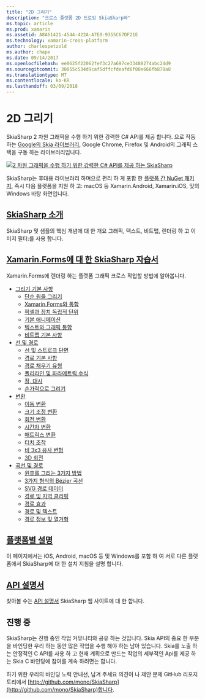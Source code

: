 ```yaml
---
title: "2D 그리기"
description: "크로스 플랫폼 2D 드로잉 SkiaSharp와"
ms.topic: article
ms.prod: xamarin
ms.assetid: A8A61421-4544-422A-A7E0-9355C67DF21E
ms.technology: xamarin-cross-platform
author: charlespetzold
ms.author: chape
ms.date: 09/14/2017
ms.openlocfilehash: ee0625f22062fef3c27a697ce33488274abc24d9
ms.sourcegitcommit: 30055c534d9caf5dffcfdeafd6f08e666fb870a8
ms.translationtype: MT
ms.contentlocale: ko-KR
ms.lasthandoff: 03/09/2018
---
```

# <a name="2d-drawing"></a>2D 그리기

SkiaSharp 2 차원 그래픽을 수행 하기 위한 강력한 C# API를 제공 합니다. 으로 작동 하는 [Google의 Skia 라이브러리](http://skia.org), Google Chrome, Firefox 및 Android의 그래픽 스택을 구동 하는 라이브러리입니다.

[![](images/ide-sml.png "2 차원 그래픽을 수행 하기 위한 강력한 C# API를 제공 하는 SkiaSharp")](images/ide.png#lightbox)

SkiaSharp는 휴대용 라이브러리 하며으로 편리 하 게 포함 한 [플랫폼 간 NuGet 패키지](https://www.nuget.org/packages/SkiaSharp), 즉시 다음 플랫폼을 지원 하 고: macOS 등 Xamarin.Android, Xamarin.iOS, 및의 Windows 바탕 화면입니다.

## <a name="introduction-to-skiasharpgraphics-gamesskiasharpintroductionmd"></a>[SkiaSharp 소개](~/graphics-games/skiasharp/introduction.md)

SkiaSharp 및 샘플의 핵심 개념에 대 한 개요 그래픽, 텍스트, 비트맵, 렌더링 하 고 이미지 필터:를 사용 합니다.

## <a name="skiasharp-tutorials-for-xamarinformsxamarin-formsuser-interfacegraphicsskiasharpindexmd"></a>[Xamarin.Forms에 대 한 SkiaSharp 자습서](~/xamarin-forms/user-interface/graphics/skiasharp/index.md)

Xamarin.Forms에 렌더링 하는 플랫폼 그래픽 크로스 작업할 방법에 알아봅니다.

- [그리기 기본 사항](~/xamarin-forms/user-interface/graphics/skiasharp/basics/index.md)
  * [단순 원을 그리기](~/xamarin-forms/user-interface/graphics/skiasharp/basics/circle.md)
  * [Xamarin.Forms와 통합](~/xamarin-forms/user-interface/graphics/skiasharp/basics/integration.md)
  * [픽셀과 장치 독립적 단위](~/xamarin-forms/user-interface/graphics/skiasharp/basics/pixels.md)
  * [기본 애니메이션](~/xamarin-forms/user-interface/graphics/skiasharp/basics/animation.md)
  * [텍스트와 그래픽 통합](~/xamarin-forms/user-interface/graphics/skiasharp/basics/text.md)
  * [비트맵 기본 사항](~/xamarin-forms/user-interface/graphics/skiasharp/basics/bitmaps.md)
- [선 및 경로](~/xamarin-forms/user-interface/graphics/skiasharp/paths/index.md)
  * [선 및 스트로크 단면](~/xamarin-forms/user-interface/graphics/skiasharp/paths/lines.md)
  * [경로 기본 사항](~/xamarin-forms/user-interface/graphics/skiasharp/paths/paths.md)
  * [경로 채우기 유형](~/xamarin-forms/user-interface/graphics/skiasharp/paths/fill-types.md)
  * [폴리라인 및 파라메트릭 수식](~/xamarin-forms/user-interface/graphics/skiasharp/paths/polylines.md)
  * [점, 대시](~/xamarin-forms/user-interface/graphics/skiasharp/paths/dots.md)
  * [손가락으로 그리기](~/xamarin-forms/user-interface/graphics/skiasharp/paths/finger-paint.md)
- [변환](~/xamarin-forms/user-interface/graphics/skiasharp/transforms/index.md)
  * [이동 변환](~/xamarin-forms/user-interface/graphics/skiasharp/transforms/translate.md)
  * [크기 조정 변환](~/xamarin-forms/user-interface/graphics/skiasharp/transforms/scale.md)
  * [회전 변환](~/xamarin-forms/user-interface/graphics/skiasharp/transforms/rotate.md)
  * [시간차 변환](~/xamarin-forms/user-interface/graphics/skiasharp/transforms/skew.md)
  * [매트릭스 변환](~/xamarin-forms/user-interface/graphics/skiasharp/transforms/matrix.md)
  * [터치 조작](~/xamarin-forms/user-interface/graphics/skiasharp/transforms/touch.md)
  * [비 3x3 유사 변형](~/xamarin-forms/user-interface/graphics/skiasharp/transforms/non-affine.md)
  * [3D 회전](~/xamarin-forms/user-interface/graphics/skiasharp/transforms/3d-rotation.md)
- [곡선 및 경로](~/xamarin-forms/user-interface/graphics/skiasharp/curves/index.md)
  * [원호를 그리는 3가지 방법](~/xamarin-forms/user-interface/graphics/skiasharp/curves/arcs.md)
  * [3가지 형식의 Bézier 곡선](~/xamarin-forms/user-interface/graphics/skiasharp/curves/beziers.md)
  * [SVG 경로 데이터](~/xamarin-forms/user-interface/graphics/skiasharp/curves/path-data.md)
  * [경로 및 지역 클리핑](~/xamarin-forms/user-interface/graphics/skiasharp/curves/clipping.md)
  * [경로 효과](~/xamarin-forms/user-interface/graphics/skiasharp/curves/effects.md)
  * [경로 및 텍스트](~/xamarin-forms/user-interface/graphics/skiasharp/curves/text-paths.md)
  * [경로 정보 및 열거형](~/xamarin-forms/user-interface/graphics/skiasharp/curves/information.md)

## <a name="platform-specific-notesgraphics-gamesskiasharpplatformmd"></a>[플랫폼별 설명](~/graphics-games/skiasharp/platform.md)

이 페이지에서는 iOS, Android, macOS 등 및 Windows를 포함 하 여 서로 다른 플랫폼에서 SkiaSharp에 대 한 설치 지침을 설명 합니다.

## <a name="api-documentationhttpsdeveloperxamarincomapinamespaceskiasharp"></a>[API 설명서](https://developer.xamarin.com/api/namespace/SkiaSharp/)

찾아볼 수는 [API 설명서](https://developer.xamarin.com/api/namespace/SkiaSharp/) SkiaSharp 웹 사이트에 대 한 합니다.

## <a name="work-in-progress"></a>진행 중

SkiaSharp는 진행 중인 작업 커뮤니티와 공유 하는 것입니다. Skia API의 중요 한 부분을 바인딩한 우리 하는 동안 많은 작업을 수행 해야 하는 남아 있습니다. Skia를 노출 하는 안정적인 C API를 사용 하 고 현재 계획으로 만드는 작업의 세부적인 Api를 제공 하는 Skia C 바인딩에 참여를 계속 하려면는 합니다.

하기 위한 우리의 바인딩 노력 안내선, 남겨 주세요 의견이 나 제안 문제 GitHub 리포지토리에서 [http://github.com/mono/SkiaSharp](http://github.com/mono/SkiaSharp)합니다.
